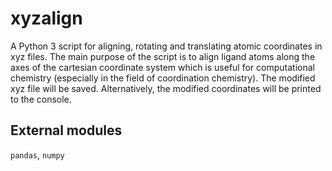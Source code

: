# xyzalign
A Python 3 script for aligning, rotating and translating atomic coordinates in xyz files. The main purpose of the script is to align ligand atoms along the axes of the cartesian coordinate system which is useful for computational chemistry (especially in the field of coordination chemistry). The modified xyz file will be saved. Alternatively, the modified coordinates will be printed to the console. 

## External modules
`pandas`, `numpy`
